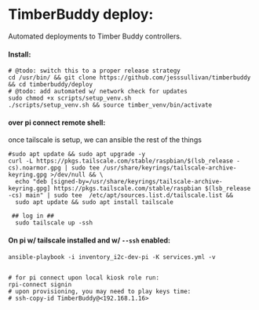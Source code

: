 # TimberBuddy deploy:

Automated deployments to Timber Buddy controllers.


#### Install:

```shell
# @todo: switch this to a proper release strategy
cd /usr/bin/ && git clone https://github.com/jesssullivan/timberbuddy && cd timberbuddy/deploy
# @todo: add automated w/ network check for updates
sudo chmod +x scripts/setup_venv.sh
./scripts/setup_venv.sh && source timber_venv/bin/activate
```
#### over pi connect remote shell:
once tailscale is setup, we can ansible the rest of the things
```shell
#sudo apt update && sudo apt upgrade -y
curl -L https://pkgs.tailscale.com/stable/raspbian/$(lsb_release -cs).noarmor.gpg | sudo tee /usr/share/keyrings/tailscale-archive-keyring.gpg >/dev/null && \
  echo "deb [signed-by=/usr/share/keyrings/tailscale-archive-keyring.gpg] https://pkgs.tailscale.com/stable/raspbian $(lsb_release -cs) main" | sudo tee  /etc/apt/sources.list.d/tailscale.list && 
  sudo apt update && sudo apt install tailscale 

 ## log in ##
  sudo tailscale up -ssh
```


#### On pi w/ tailscale installed and w/ `--ssh` enabled:

```shell
ansible-playbook -i inventory_i2c-dev-pi -K services.yml -v
```


```shell

# for pi connect upon local kiosk role run:
rpi-connect signin
# upon provisioning, you may need to play keys time:
# ssh-copy-id TimberBuddy@<192.168.1.16> 
```
